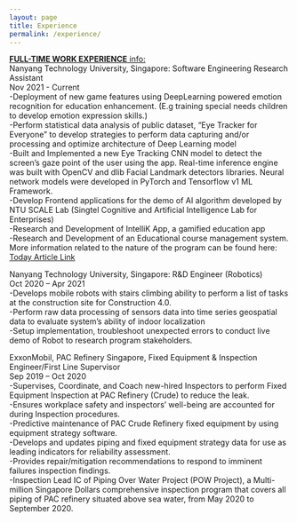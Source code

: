 ```yaml
---
layout: page
title: Experience
permalink: /experience/
---
```



<ins>**FULL-TIME WORK EXPERIENCE** info:</ins>  
Nanyang Technology University, Singapore: Software Engineering Research Assistant  
Nov 2021 - Current  
-Deployment of new game features using DeepLearning powered emotion recognition for education enhancement. (E.g training special needs children to develop emotion expression skills.)  
-Perform statistical data analysis of public dataset, “Eye Tracker for Everyone” to develop strategies to perform data capturing and/or processing and optimize architecture of Deep Learning model  
-Built and Implemented a new Eye Tracking CNN model to detect the screen’s gaze point of the user using the app. Real-time inference engine was built with OpenCV and dlib Facial Landmark detectors libraries. Neural network models were developed in PyTorch and Tensorflow v1 ML Framework.  
-Develop Frontend applications for the demo of AI algorithm developed by NTU SCALE Lab (Singtel Cognitive and Artificial Intelligence Lab for Enterprises)  
-Research and Development of IntelliK App, a gamified education app  
-Research and Development of an Educational course management system.  
More information related to the nature of the program can be found here: [Today Article Link](https://www.todayonline.com/singapore/harnessing-ai-ntu-creates-apps-help-people-special-needs-learn-social-emotional-skills)
  
Nanyang Technology University, Singapore: R&D Engineer (Robotics)  
Oct 2020 – Apr 2021  
-Develops mobile robots with stairs climbing ability to perform a list of tasks at the construction site for Construction 4.0.  
-Perform raw data processing of sensors data into time series geospatial data to evaluate system’s ability of indoor localization  
-Setup implementation, troubleshoot unexpected errors to conduct live demo of Robot to research program stakeholders.  
  
ExxonMobil, PAC Refinery Singapore, Fixed Equipment & Inspection Engineer/First Line Supervisor  
Sep 2019 – Oct 2020  
-Supervises, Coordinate, and Coach new-hired Inspectors to perform Fixed Equipment Inspection at PAC Refinery (Crude) to reduce the leak.  
-Ensures workplace safety and inspectors’ well-being are accounted for during Inspection procedures.  
-Predictive maintenance of PAC Crude Refinery fixed equipment by using equipment strategy software.  
-Develops and updates piping and fixed equipment strategy data for use as leading indicators for reliability assessment.  
-Provides repair/mitigation recommendations to respond to imminent failures inspection findings.  
-Inspection Lead IC of Piping Over Water Project (POW Project), a Multi-million Singapore Dollars comprehensive inspection program that covers all piping of PAC refinery situated above sea water, from May 2020 to September 2020.  
